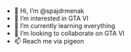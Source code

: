- 👋 Hi, I’m @spajdrmenak
- 👀 I’m interested in GTA VI
- 🌱 I’m currently learning everything
- 💞️ I’m looking to collaborate on GTA VI
- 📫 Reach me via pigeon

<!---
spajdrmenak/spajdrmenak is a ✨ special ✨ repository because its `README.md` (this file) appears on your GitHub profile.
You can click the Preview link to take a look at your changes.
--->
